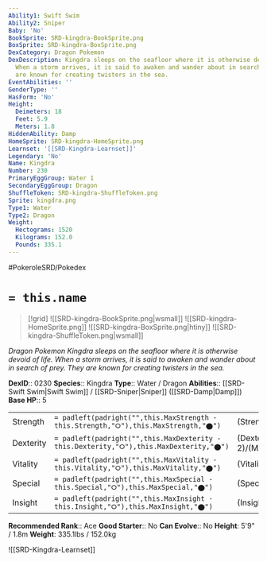 ```yaml
---
Ability1: Swift Swim
Ability2: Sniper
Baby: 'No'
BookSprite: SRD-kingdra-BookSprite.png
BoxSprite: SRD-kingdra-BoxSprite.png
DexCategory: Dragon Pokemon
DexDescription: Kingdra sleeps on the seafloor where it is otherwise devoid of life.
  When a storm arrives, it is said to awaken and wander about in search of prey. They
  are known for creating twisters in the sea.
EventAbilities: ''
GenderType: ''
HasForm: 'No'
Height:
  Deimeters: 18
  Feet: 5.9
  Meters: 1.8
HiddenAbility: Damp
HomeSprite: SRD-kingdra-HomeSprite.png
Learnset: '[[SRD-Kingdra-Learnset]]'
Legendary: 'No'
Name: Kingdra
Number: 230
PrimaryEggGroup: Water 1
SecondaryEggGroup: Dragon
ShuffleToken: SRD-kingdra-ShuffleToken.png
Sprite: kingdra.png
Type1: Water
Type2: Dragon
Weight:
  Hectograms: 1520
  Kilograms: 152.0
  Pounds: 335.1
---
```


#PokeroleSRD/Pokedex

# `= this.name`

> [!grid]
> ![[SRD-kingdra-BookSprite.png|wsmall]]
> ![[SRD-kingdra-HomeSprite.png]]
> ![[SRD-kingdra-BoxSprite.png|htiny]]
> ![[SRD-kingdra-ShuffleToken.png|wsmall]]


*Dragon Pokemon*
*Kingdra sleeps on the seafloor where it is otherwise devoid of life. When a storm arrives, it is said to awaken and wander about in search of prey. They are known for creating twisters in the sea.*

**DexID**:: 0230
**Species**:: Kingdra
**Type**:: Water / Dragon
**Abilities**:: [[SRD-Swift Swim|Swift Swim]] / [[SRD-Sniper|Sniper]] ([[SRD-Damp|Damp]])
**Base HP**:: 5

|           |                                                                                        |                                          |
| --------- | -------------------------------------------------------------------------------------- | ---------------------------------------- |
| Strength  | `= padleft(padright("",this.MaxStrength - this.Strength,"⭘"),this.MaxStrength,"⬤")`    | (Strength::3)/(MaxStrength::6)   |
| Dexterity | `= padleft(padright("",this.MaxDexterity - this.Dexterity,"⭘"),this.MaxDexterity,"⬤")` | (Dexterity:: 2)/(MaxDexterity::5) |
| Vitality  | `= padleft(padright("",this.MaxVitality - this.Vitality,"⭘"),this.MaxVitality,"⬤")`    | (Vitality::3)/(MaxVitality::6)   |
| Special   | `= padleft(padright("",this.MaxSpecial - this.Special,"⭘"),this.MaxSpecial,"⬤")`       | (Special::3)/(MaxSpecial::6)     |
| Insight   | `= padleft(padright("",this.MaxInsight - this.Insight,"⭘"),this.MaxInsight,"⬤")`       | (Insight::3)/(MaxInsight::6)     |


**Recommended Rank**:: Ace
**Good Starter**:: No
**Can Evolve**:: No
**Height**: 5'9" / 1.8m
**Weight**: 335.1lbs / 152.0kg

![[SRD-Kingdra-Learnset]]